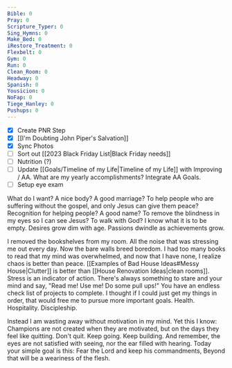 ```yaml
---
Bible: 0
Pray: 0
Scripture_Typer: 0
Sing_Hymns: 0
Make_Bed: 0
iRestore_Treatment: 0
Flexbelt: 0
Gym: 0
Run: 0
Clean_Room: 0
Headway: 0
Spanish: 0
Yousicion: 0
NoFap: 0
Tiege_Hanley: 0
Pushups: 0
---
```


- [x] Create PNR Step
- [x] [[I'm Doubting John Piper's Salvation]]
- [x] Sync Photos
- [ ] Sort out [[2023 Black Friday List|Black Friday needs]]
- [ ] Nutrition (?)
- [ ] Update [[Goals/Timeline of my Life|Timeline of my Life]] with Improving / AA. What are my yearly accomplishments? Integrate AA Goals.
- [ ] Setup eye exam

What do I want? A nice body? A good marriage? To help people who are suffering without the gospel, and only Jesus can give them peace? Recognition for helping people? A good name? To remove the blindness in my eyes so I can see Jesus? To walk with God? I know what it is to be empty. Desires grow dim with age. Passions dwindle as achievements grow.

I removed the bookshelves from my room. All the noise that was stressing me out every day. Now the bare walls breed boredom. I had too many books to read that my mind was overwhelmed, and now that I have none, I realize chaos is better than peace. [[Examples of Bad House Ideas#Messy House|Clutter]] is better than [[House Renovation Ideas|clean rooms]]. Stress is an indicator of action. There's always something to stare and your mind and say, "Read me! Use me! Do some pull ups!" You have an endless check list of projects to complete. I thought if I could just get my things in order, that would free me to pursue more important goals. Health. Hospitality. Discipleship.

Instead I am wasting away without motivation in my mind. Yet this I know: Champions are not created when they are motivated, but on the days they feel like quitting. Don't quit. Keep going. Keep building. And remember, the eyes are not satisfied with seeing, nor the ear filled with hearing. Today your simple goal is this: Fear the Lord and keep his commandments, Beyond that will be a weariness of the flesh.